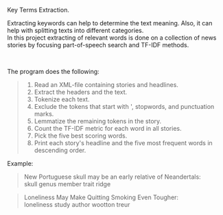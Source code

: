 Key Terms Extraction.


<p>Extracting keywords can help to determine the text meaning. Also, it can help with splitting texts into different categories.<br/>
In this project extracting of relevant words is done on a collection of news stories by focusing part-of-speech search and TF-IDF methods.</p><br/>

The program does the following:
> 1. Read an XML-file containing stories and headlines.<br/>
> 2. Extract the headers and the text.<br/>
> 3. Tokenize each text.<br/>
> 4. Exclude the tokens that start with ', stopwords, and punctuation marks.<br/>
> 5. Lemmatize the remaining tokens in the story.<br/>
> 6. Count the TF-IDF metric for each word in all stories.<br/>
> 7. Pick the five best scoring words.<br/>
> 8. Print each story's headline and the five most frequent words in descending order.<br/>

Example:<br/>
> New Portuguese skull may be an early relative of Neandertals:<br/>
> skull genus member trait ridge<br/>

> Loneliness May Make Quitting Smoking Even Tougher:<br/>
> loneliness study author wootton treur<br/>
